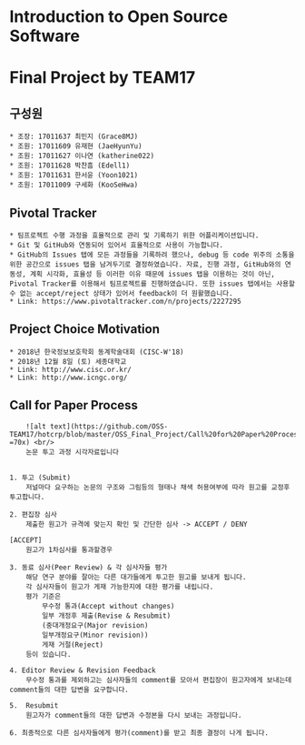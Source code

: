 ﻿# Introduction to Open Source Software
# Final Project by TEAM17
## 구성원
	* 조장: 17011637 최민지 (Grace8MJ)
	* 조원: 17011609 유재현 (JaeHyunYu)
	* 조원: 17011627 이나연 (katherine022)
	* 조원: 17011628 박찬흠 (Edell1)
	* 조원: 17011631 한서윤 (Yoon1021)
	* 조원: 17011009 구세화 (KooSeHwa)


## Pivotal Tracker
	* 팀프로젝트 수행 과정을 효율적으로 관리 및 기록하기 위한 어플리케이션입니다.
	* Git 및 GitHub와 연동되어 있어서 효율적으로 사용이 가능합니다. 
	* GitHub의 Issues 탭에 모든 과정들을 기록하려 했으나, debug 등 code 위주의 소통을 위한 공간으로 issues 탭을 남겨두기로 결정하였습니다. 자료, 진행 과정, GitHub와의 연동성, 계획 시각화, 효율성 등 이러한 이유 때문에 issues 탭을 이용하는 것이 아닌, Pivotal Tracker를 이용해서 팀프로젝트를 진행하였습니다. 또한 issues 탭에서는 사용할 수 없는 accept/reject 상태가 있어서 feedback이 더 원활했습니다.
	* Link: https://www.pivotaltracker.com/n/projects/2227295


## Project Choice Motivation
	* 2018년 한국정보보호학회 동계학술대회 (CISC-W'18)
	* 2018년 12월 8일 (토) 세종대학교
	* Link: http://www.cisc.or.kr/
	* Link: http://www.icngc.org/


## Call for Paper Process
        ![alt text](https://github.com/OSS-TEAM17/hotcrp/blob/master/OSS_Final_Project/Call%20for%20Paper%20Process.png =70x) <br/>
        논문 투고 과정 시각자료입니다


	1. 투고 (Submit)
		저널마다 요구하는 논문의 구조와 그림등의 형태나 채색 허용여부에 따라 원고를 교정후 투고합니다.

	2. 편집장 심사
		제출한 원고가 규격에 맞는지 확인 및 간단한 심사 -> ACCEPT / DENY

	[ACCEPT]
		원고가 1차심사를 통과할경우

	3. 동료 심사(Peer Review) & 각 심사자들 평가
		해당 연구 분야를 잘아는 다른 대가들에게 투고한 원고를 보내게 됩니다. 
		각 심사자들이 원고가 게재 가능한지에 대한 평가를 내립니다.
		평가 기준은 
			무수정 통과(Accept without changes)
			일부 개정후 제출(Revise & Resubmit) 
			(중대개정요구(Major revision)
			일부개정요구(Minor revision))
			게재 거절(Reject)
		등이 있습니다.

	4. Editor Review & Revision Feedback
		무수정 통과를 제외하고는 심사자들의 comment를 모아서 편집장이 원고자에게 보내는데 comment들의 대한 답변을 요구합니다.

	5.  Resubmit
		원고자가 comment들의 대한 답변과 수정본을 다시 보내는 과정입니다.

	6. 최종적으로 다른 심사자들에게 평가(comment)를 받고 최종 결정이 나게 됩니다.

